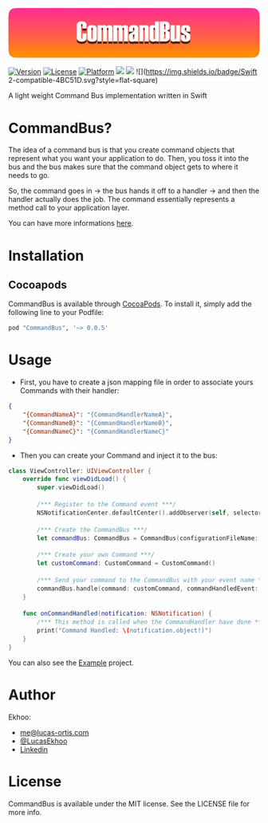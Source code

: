 ![CommandBus](https://github.com/Ekhoo/CommandBus/blob/master/Source/Asset/CommandBus.png)

[![Version](https://img.shields.io/cocoapods/v/CommandBus.svg?style=flat)](http://cocoapods.org/pods/CommandBus)
[![License](https://img.shields.io/cocoapods/l/CommandBus.svg?style=flat)](http://cocoapods.org/pods/CommandBus)
[![Platform](https://img.shields.io/cocoapods/p/CommandBus.svg?style=flat)](http://cocoapods.org/pods/CommandBus)
![](https://img.shields.io/badge/Supported-iOS8-4BC51D.svg?style=flat-square)
![](https://img.shields.io/badge/Carthage-unavailable-red.svg?style=flat)
![](https://img.shields.io/badge/Swift 2-compatible-4BC51D.svg?style=flat-square)

A light weight Command Bus implementation written in Swift

# CommandBus?
The idea of a command bus is that you create command objects that represent what you want your application to do. Then, you toss it into the bus and the bus makes sure that the command object gets to where it needs to go.

So, the command goes in -> the bus hands it off to a handler -> and then the handler actually does the job. The command essentially represents a method call to your application layer.

You can have more informations [here](http://culttt.com/2014/11/10/creating-using-command-bus/).

# Installation
## Cocoapods
CommandBus is available through [CocoaPods](http://cocoapods.org). To install
it, simply add the following line to your Podfile:

```ruby
pod "CommandBus", '~> 0.0.5'
```

# Usage
- First, you have to create a json mapping file in order to associate yours Commands with their handler:

```json
{
    "{CommandNameA}": "{CommandHandlerNameA}",
    "{CommandNameB}": "{CommandHandlerNameB}",
    "{CommandNameC}": "{CommandHandlerNameC}"
}
```

- Then you can create your Command and inject it to the bus:

```swift
class ViewController: UIViewController {
    override func viewDidLoad() {
        super.viewDidLoad()
        
        /*** Register to the Command event ***/
        NSNotificationCenter.defaultCenter().addObserver(self, selector: "onCommandHandled:", name:"COMMAND_DONE", object: nil)
        
        /*** Create the CommandBus ***/
        let commandBus: CommandBus = CommandBus(configurationFileName: "configuration")!
        
        /*** Create your own Command ***/
        let customCommand: CustomCommand = CustomCommand()
        
        /*** Send your command to the CommandBus with your event name ***/
        commandBus.handle(command: customCommand, commandHandledEvent: "COMMAND_DONE")
    }

    func onCommandHandled(notification: NSNotification) {
        /*** This method is called when the CommandHandler have done ***/
        print("Command Handled: \(notification.object!)")
    }
}
```

You can also see the [Example](https://github.com/Ekhoo/CommandBus/tree/master/Example) project.

# Author

Ekhoo:
- me@lucas-ortis.com
- [@LucasEkhoo](https://twitter.com/LucasEkhoo)
- [Linkedin](https://fr.linkedin.com/in/lucasortis)

# License

CommandBus is available under the MIT license. See the LICENSE file for more info.
